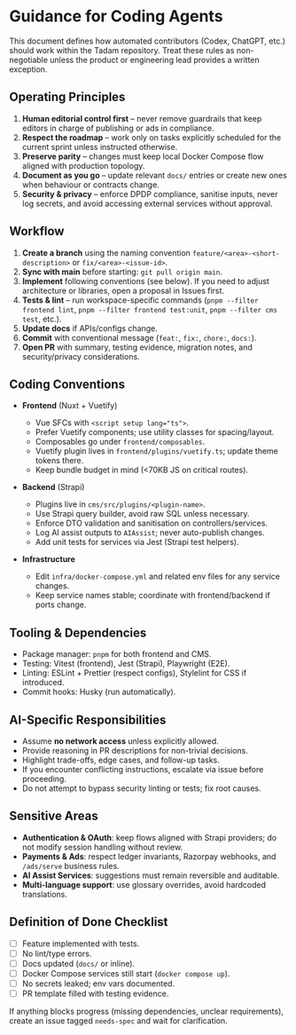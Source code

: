 # Guidance for Coding Agents

This document defines how automated contributors (Codex, ChatGPT, etc.) should work within the Tadam repository. Treat these rules as non-negotiable unless the product or engineering lead provides a written exception.

## Operating Principles

1. **Human editorial control first** – never remove guardrails that keep editors in charge of publishing or ads in compliance.
2. **Respect the roadmap** – work only on tasks explicitly scheduled for the current sprint unless instructed otherwise.
3. **Preserve parity** – changes must keep local Docker Compose flow aligned with production topology.
4. **Document as you go** – update relevant `docs/` entries or create new ones when behaviour or contracts change.
5. **Security & privacy** – enforce DPDP compliance, sanitise inputs, never log secrets, and avoid accessing external services without approval.

## Workflow

1. **Create a branch** using the naming convention `feature/<area>-<short-description>` or `fix/<area>-<issue-id>`.
2. **Sync with main** before starting: `git pull origin main`.
3. **Implement** following conventions (see below). If you need to adjust architecture or libraries, open a proposal in Issues first.
4. **Tests & lint** – run workspace-specific commands (`pnpm --filter frontend lint`, `pnpm --filter frontend test:unit`, `pnpm --filter cms test`, etc.).
5. **Update docs** if APIs/configs change.
6. **Commit** with conventional message (`feat:`, `fix:`, `chore:`, `docs:`).
7. **Open PR** with summary, testing evidence, migration notes, and security/privacy considerations.

## Coding Conventions

- **Frontend** (Nuxt + Vuetify)
  - Vue SFCs with `<script setup lang="ts">`.
  - Prefer Vuetify components; use utility classes for spacing/layout.
  - Composables go under `frontend/composables`.
  - Vuetify plugin lives in `frontend/plugins/vuetify.ts`; update theme tokens there.
  - Keep bundle budget in mind (<70KB JS on critical routes).

- **Backend** (Strapi)
  - Plugins live in `cms/src/plugins/<plugin-name>`.
  - Use Strapi query builder, avoid raw SQL unless necessary.
  - Enforce DTO validation and sanitisation on controllers/services.
  - Log AI assist outputs to `AIAssist`; never auto-publish changes.
  - Add unit tests for services via Jest (Strapi test helpers).

- **Infrastructure**
  - Edit `infra/docker-compose.yml` and related env files for any service changes.
  - Keep service names stable; coordinate with frontend/backend if ports change.

## Tooling & Dependencies

- Package manager: `pnpm` for both frontend and CMS.
- Testing: Vitest (frontend), Jest (Strapi), Playwright (E2E).
- Linting: ESLint + Prettier (respect configs), Stylelint for CSS if introduced.
- Commit hooks: Husky (run automatically).

## AI-Specific Responsibilities

- Assume **no network access** unless explicitly allowed.
- Provide reasoning in PR descriptions for non-trivial decisions.
- Highlight trade-offs, edge cases, and follow-up tasks.
- If you encounter conflicting instructions, escalate via issue before proceeding.
- Do not attempt to bypass security linting or tests; fix root causes.

## Sensitive Areas

- **Authentication & OAuth**: keep flows aligned with Strapi providers; do not modify session handling without review.
- **Payments & Ads**: respect ledger invariants, Razorpay webhooks, and `/ads/serve` business rules.
- **AI Assist Services**: suggestions must remain reversible and auditable.
- **Multi-language support**: use glossary overrides, avoid hardcoded translations.

## Definition of Done Checklist

- [ ] Feature implemented with tests.
- [ ] No lint/type errors.
- [ ] Docs updated (`docs/` or inline).
- [ ] Docker Compose services still start (`docker compose up`).
- [ ] No secrets leaked; env vars documented.
- [ ] PR template filled with testing evidence.

If anything blocks progress (missing dependencies, unclear requirements), create an issue tagged `needs-spec` and wait for clarification.
